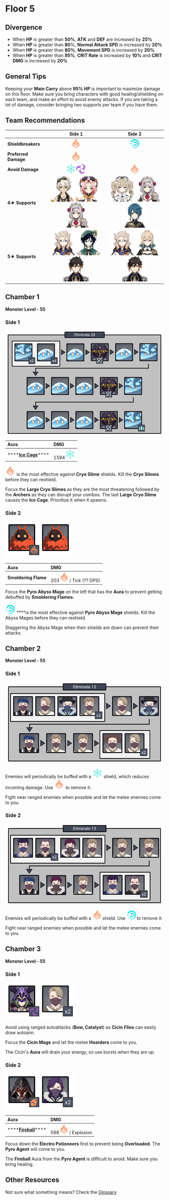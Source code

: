 # Floor 5

## Divergence

* When **HP** is greater than **50%**, **ATK** and **DEF** are increased by **25%**
* When **HP** is greater than **80**%, **Normal Attack SPD** is increased by **20%**
* When **HP** is greater than **80%**, **Movement SPD** is increased by **20%** 
* When **HP** is greater than **95%**, **CRIT Rate** is increased by **10%** and **CRIT DMG** is increased by **20%**

## General Tips

Keeping your **Main Carry** above **95% HP** is important to maximize damage on this floor. Make sure you bring characters with good healing/shielding on each team, and make an effort to avoid enemy attacks. If you are taking a lot of damage, consider bringing two supports per team if you have them.

## Team Recommendations

|  | Side 1 | Side 2 |
| :--- | :---: | :---: |
| **Shieldbreakers** | ![](../../.gitbook/assets/pyro_small.png)  | ![](../../.gitbook/assets/hydro_small.png)  |
| **Preferred Damage** | ![](../../.gitbook/assets/pyro_small.png)  |  |
| **Avoid Damage** | ![](../../.gitbook/assets/cryo_small.png)![](../../.gitbook/assets/electro_small.png)  | ![](../../.gitbook/assets/pyro_small.png)  |
| **4**★ **Supports** | ![](../../.gitbook/assets/ui_avataricon_bennett.png)![](../../.gitbook/assets/ui_avataricon_diona.png) ![](../../.gitbook/assets/ui_avataricon_noelle.png) | ![](../../.gitbook/assets/ui_avataricon_barbara.png)![](../../.gitbook/assets/ui_avataricon_noelle.png)![](../../.gitbook/assets/ui_avataricon_xingqiu.png) |
| **5**★ **Supports** | ![](../../.gitbook/assets/ui_avataricon_albedo.png)![](../../.gitbook/assets/ui_avataricon_venti.png)![](../../.gitbook/assets/ui_avataricon_zhongli.png) | ![](../../.gitbook/assets/ui_avataricon_albedo.png)![](../../.gitbook/assets/ui_avataricon_jean.png)![](../../.gitbook/assets/ui_avataricon_zhongli.png) |

## Chamber 1

**Monster Level - 55**

### Side 1

![](../../.gitbook/assets/5-1-1.png)

| Aura | DMG |
| :--- | :--- |
| \*\*\*\*[**Ice Cage**](../../mechanics/auras/ice-cage.md)\*\*\*\* | 1594![](../../.gitbook/assets/cryo_small.png) |

![](../../.gitbook/assets/pyro_small.png) is the most effective against **Cryo Slime** shields. Kill the **Cryo Slimes** before they can reshield.

Focus the **Large Cryo Slimes** as they are the most threatening followed by the **Archers** as they can disrupt your combos. The last **Large Cryo Slime** causes the **Ice Cage**. Prioritize it when it spawns.

### Side 2

![](../../.gitbook/assets/5-1-2.png)

| Aura | DMG |
| :--- | :--- |
| **Smoldering Flame** | 203![](../../.gitbook/assets/pyro_small.png)/ Tick \(?? DPS\) |

Focus the **Pyro Abyss Mage** on the left that has the **Aura** to prevent getting debuffed by **Smoldering Flames.**

![](../../.gitbook/assets/hydro_small.png) ****is the most effective against **Pyro Abyss Mage** shields. Kill the Abyss Mages before they can reshield.

Staggering the Abyss Mage when their shields are down can prevent their attacks.

## **Chamber 2**

**Monster Level - 55**

### Side 1

![](../../.gitbook/assets/5-2-1.png)

Enemies will periodically be buffed with a ![](../../.gitbook/assets/cryo_small.png) shield, which reduces incoming damage. Use ![](../../.gitbook/assets/pyro_small.png) to remove it.

Fight near ranged enemies when possible and let the melee enemies come to you.

### Side 2

![](../../.gitbook/assets/5-2-2.png)

Enemies will periodically be buffed with a ![](../../.gitbook/assets/pyro_small.png)shield. Use ![](../../.gitbook/assets/hydro_small.png)to remove it.

Fight near ranged enemies when possible and let the melee enemies come to you.

## **Chamber 3**

**Monster Level - 55**

### Side 1

![](../../.gitbook/assets/5-3-1.png)

Avoid using ranged autoattacks \(**Bow, Catalyst**\) as **Cicin** **Flies** can easily draw autoaim.

Focus the **Cicin Mage** and let the melee **Hoarders** come to you.

The Cicin's **Aura** will drain your energy, so use bursts when they are up.

### Side 2

![](../../.gitbook/assets/5-3-2.png)

| Aura | DMG |
| :--- | :--- |
| \*\*\*\*[**Fireball**](../../mechanics/auras/fireball.md)\*\*\*\* | 598![](../../.gitbook/assets/pyro_small.png)/ Explosion |

Focus down the **Electro Potioneers** first to prevent being **Overloaded**. The **Pyro Agent** will come to you.

The **Fireball** Aura from the **Pyro Agent** is difficult to avoid. Make sure you bring healing.

## Other Resources

Not sure what something means? Check the [Glossary](../glossary.md)

